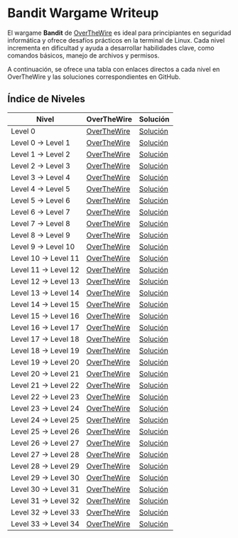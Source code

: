 # Bandit Wargame Writeup

El wargame **Bandit** de [OverTheWire](https://overthewire.org/wargames/bandit/) es ideal para principiantes en seguridad informática y ofrece desafíos prácticos en la terminal de Linux. Cada nivel incrementa en dificultad y ayuda a desarrollar habilidades clave, como comandos básicos, manejo de archivos y permisos.

A continuación, se ofrece una tabla con enlaces directos a cada nivel en OverTheWire y las soluciones correspondientes en GitHub.

## Índice de Niveles

| Nivel                  | OverTheWire                         | Solución                      |
|------------------------|-------------------------------------|-------------------------------|
| Level 0                | [OverTheWire](https://overthewire.org/wargames/bandit/bandit0.html)     | [Solución](Bandit0/Readme.md)            |
| Level 0 → Level 1      | [OverTheWire](https://overthewire.org/wargames/bandit/bandit1.html)     | [Solución](Bandit1/Readme.md)            |
| Level 1 → Level 2      | [OverTheWire](https://overthewire.org/wargames/bandit/bandit2.html)     | [Solución](Bandit2/Readme.md)            |
| Level 2 → Level 3      | [OverTheWire](https://overthewire.org/wargames/bandit/bandit3.html)     | [Solución](Bandit3/Readme.md)            |
| Level 3 → Level 4      | [OverTheWire](https://overthewire.org/wargames/bandit/bandit4.html)     | [Solución](Bandit4/Readme.md)            |
| Level 4 → Level 5      | [OverTheWire](https://overthewire.org/wargames/bandit/bandit5.html)     | [Solución](Bandit5/Readme.md)            |
| Level 5 → Level 6      | [OverTheWire](https://overthewire.org/wargames/bandit/bandit6.html)     | [Solución](Bandit6/Readme.md)            |
| Level 6 → Level 7      | [OverTheWire](https://overthewire.org/wargames/bandit/bandit7.html)     | [Solución](Bandit7/Readme.md)            |
| Level 7 → Level 8      | [OverTheWire](https://overthewire.org/wargames/bandit/bandit8.html)     | [Solución](Bandit8/Readme.md)            |
| Level 8 → Level 9      | [OverTheWire](https://overthewire.org/wargames/bandit/bandit9.html)     | [Solución](Bandit9/Readme.md)            |
| Level 9 → Level 10     | [OverTheWire](https://overthewire.org/wargames/bandit/bandit10.html)    | [Solución](Bandit10/Readme.md)          |
| Level 10 → Level 11    | [OverTheWire](https://overthewire.org/wargames/bandit/bandit11.html)    | [Solución](Bandit11/Readme.md)          |
| Level 11 → Level 12    | [OverTheWire](https://overthewire.org/wargames/bandit/bandit12.html)    | [Solución](Bandit12/Readme.md)          |
| Level 12 → Level 13    | [OverTheWire](https://overthewire.org/wargames/bandit/bandit13.html)    | [Solución](Bandit13/Readme.md)          |
| Level 13 → Level 14    | [OverTheWire](https://overthewire.org/wargames/bandit/bandit14.html)    | [Solución](Bandit14/Readme.md)          |
| Level 14 → Level 15    | [OverTheWire](https://overthewire.org/wargames/bandit/bandit15.html)    | [Solución](Bandit15/Readme.md)          |
| Level 15 → Level 16    | [OverTheWire](https://overthewire.org/wargames/bandit/bandit16.html)    | [Solución](Bandit16/Readme.md)          |
| Level 16 → Level 17    | [OverTheWire](https://overthewire.org/wargames/bandit/bandit17.html)    | [Solución](Bandit17/Readme.md)          |
| Level 17 → Level 18    | [OverTheWire](https://overthewire.org/wargames/bandit/bandit18.html)    | [Solución](Bandit18/Readme.md)          |
| Level 18 → Level 19    | [OverTheWire](https://overthewire.org/wargames/bandit/bandit19.html)    | [Solución](Bandit19/Readme.md)          |
| Level 19 → Level 20    | [OverTheWire](https://overthewire.org/wargames/bandit/bandit20.html)    | [Solución](Bandit20/Readme.md)          |
| Level 20 → Level 21    | [OverTheWire](https://overthewire.org/wargames/bandit/bandit21.html)    | [Solución](Bandit21/Readme.md)          |
| Level 21 → Level 22    | [OverTheWire](https://overthewire.org/wargames/bandit/bandit22.html)    | [Solución](Bandit22/Readme.md)          |
| Level 22 → Level 23    | [OverTheWire](https://overthewire.org/wargames/bandit/bandit23.html)    | [Solución](Bandit23/Readme.md)          |
| Level 23 → Level 24    | [OverTheWire](https://overthewire.org/wargames/bandit/bandit24.html)    | [Solución](Bandit24/Readme.md)          |
| Level 24 → Level 25    | [OverTheWire](https://overthewire.org/wargames/bandit/bandit25.html)    | [Solución](Bandit25/Readme.md)          |
| Level 25 → Level 26    | [OverTheWire](https://overthewire.org/wargames/bandit/bandit26.html)    | [Solución](Bandit26/Readme.md)          |
| Level 26 → Level 27    | [OverTheWire](https://overthewire.org/wargames/bandit/bandit27.html)    | [Solución](Bandit27/Readme.md)          |
| Level 27 → Level 28    | [OverTheWire](https://overthewire.org/wargames/bandit/bandit28.html)    | [Solución](Bandit28/Readme.md)          |
| Level 28 → Level 29    | [OverTheWire](https://overthewire.org/wargames/bandit/bandit29.html)    | [Solución](Bandit29/Readme.md)          |
| Level 29 → Level 30    | [OverTheWire](https://overthewire.org/wargames/bandit/bandit30.html)    | [Solución](Bandit30/Readme.md)          |
| Level 30 → Level 31    | [OverTheWire](https://overthewire.org/wargames/bandit/bandit31.html)    | [Solución](Bandit31/Readme.md)          |
| Level 31 → Level 32    | [OverTheWire](https://overthewire.org/wargames/bandit/bandit32.html)    | [Solución](Bandit32/Readme.md)          |
| Level 32 → Level 33    | [OverTheWire](https://overthewire.org/wargames/bandit/bandit33.html)    | [Solución](Bandit33/Readme.md)          |
| Level 33 → Level 34    | [OverTheWire](https://overthewire.org/wargames/bandit/bandit34.html)    | [Solución](Bandit34/Readme.md)          |
